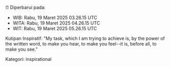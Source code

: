 ⏰ Diperbarui pada:
- WIB: Rabu, 19 Maret 2025 03.26.15 UTC
- WITA: Rabu, 19 Maret 2025 04.26.15 UTC
- WIT: Rabu, 19 Maret 2025 05.26.15 UTC

Kutipan Inspiratif:
"My task, which I am trying to achieve is, by the power of the written word, to make you hear, to make you feel--it is, before all, to make you see."


Kategori: inspirational

